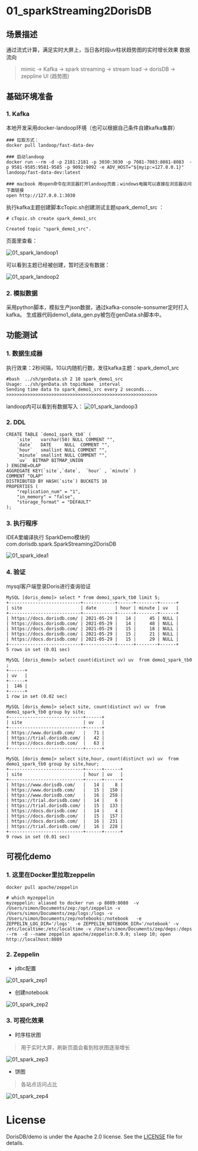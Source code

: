 # 01_sparkStreaming2DorisDB

## 场景描述
通过流式计算，满足实时大屏上，当日各时段uv柱状趋势图的实时增长效果
数据流向

> mimic -> Kafka -> spark streaming -> stream load -> dorisDB -> zeppline UI (趋势图)

## 基础环境准备

### 1. Kafka
本地开发采用docker-landoop环境（也可以根据自己条件自建kafka集群）

```
### 拉取方式：
docker pull landoop/fast-data-dev

### 启动landoop
docker run --rm -d -p 2181:2181 -p 3030:3030 -p 7081-7083:8081-8083  -p 9581-9585:9581-9585 -p 9092:9092 -e ADV_HOST="${myip:=127.0.0.1}"  landoop/fast-data-dev:latest

### macbook 用open命令在浏览器打开landoop页面；windows电脑可以直接在浏览器访问下面链接
open http://127.0.0.1:3030
```

执行kafka主题创建脚本cTopic.sh创建测试主题spark_demo1_src ：
```
# cTopic.sh create spark_demo1_src  
                                                           
Created topic "spark_demo1_src".
```
页面里查看：

![01_spark_landoop1](../imgs/01_spark_landoop1.png)

可以看到主题已经被创建，暂时还没有数据：

![01_spark_landoop2](../imgs/01_spark_landoop2.png)

### 2. 模拟数据
采用python脚本，模拟生产json数据，通过kafka-console-sonsumer定时打入kafka。
生成器代码demo1_data_gen.py被包在genData.sh脚本中。

## 功能测试

### 1. 数据生成器

执行效果：2秒间隔，10以内随机行数，发往kafka主题：spark_demo1_src

```
#bash  ../sh/genData.sh 2 10 spark_demo1_src                                                                      Usage: ../sh/genData.sh topicName  interval
Sending time data to spark_demo1_src every 2 seconds...
>>>>>>>>>>>>>>>>>>>>>>>>>>>>>>>>>>>>>>>>>>>>>>>>>>>>>>>>>
```   

landoop内可以看到有数据写入：
![01_spark_landoop3](../imgs/01_spark_landoop3.png)

### 2. DDL

```
CREATE TABLE `demo1_spark_tb0` (
    `site`   varchar(50) NULL COMMENT "",
    `date`   DATE     NULL  COMMENT "",
    `hour`   smallint NULL COMMENT "",
    `minute` smallint NULL COMMENT "",
    `uv`  BITMAP BITMAP_UNION
) ENGINE=OLAP
AGGREGATE KEY(`site`,`date`,  `hour` , `minute` )
COMMENT "OLAP"
DISTRIBUTED BY HASH(`site`) BUCKETS 10
PROPERTIES (
    "replication_num" = "1",
    "in_memory" = "false",
    "storage_format" = "DEFAULT"
);
```

### 3. 执行程序 

IDEA里编译执行 SparkDemo模块的com.dorisdb.spark.SparkStreaming2DorisDB

![01_spark_idea1](../imgs/01_spark_idea1.png)

### 4. 验证
mysql客户端登录Doris进行查询验证

```
MySQL [doris_demo]> select * from demo1_spark_tb0 limit 5;
+---------------------------+------------+------+--------+------+
| site                      | date       | hour | minute | uv   |
+---------------------------+------------+------+--------+------+
| https://docs.dorisdb.com/ | 2021-05-29 |   14 |     45 | NULL |
| https://docs.dorisdb.com/ | 2021-05-29 |   14 |     48 | NULL |
| https://docs.dorisdb.com/ | 2021-05-29 |   15 |     18 | NULL |
| https://docs.dorisdb.com/ | 2021-05-29 |   15 |     21 | NULL |
| https://docs.dorisdb.com/ | 2021-05-29 |   15 |     29 | NULL |
+---------------------------+------------+------+--------+------+
5 rows in set (0.01 sec)

MySQL [doris_demo]> select count(distinct uv) uv  from demo1_spark_tb0 ;
+------+
| uv   |
+------+
|  146 |
+------+
1 row in set (0.02 sec)

MySQL [doris_demo]> select site, count(distinct uv) uv  from demo1_spark_tb0 group by site;
+----------------------------+------+
| site                       | uv   |
+----------------------------+------+
| https://www.dorisdb.com/   |   71 |
| https://trial.dorisdb.com/ |   42 |
| https://docs.dorisdb.com/  |   63 |
+----------------------------+------+

MySQL [doris_demo]> select site,hour, count(distinct uv) uv  from demo1_spark_tb0 group by site,hour;
+----------------------------+------+------+
| site                       | hour | uv   |
+----------------------------+------+------+
| https://www.dorisdb.com/   |   14 |    8 |
| https://www.dorisdb.com/   |   15 |  150 |
| https://www.dorisdb.com/   |   16 |  258 |
| https://trial.dorisdb.com/ |   14 |    6 |
| https://trial.dorisdb.com/ |   15 |  133 |
| https://docs.dorisdb.com/  |   14 |    4 |
| https://docs.dorisdb.com/  |   15 |  157 |
| https://docs.dorisdb.com/  |   16 |  231 |
| https://trial.dorisdb.com/ |   16 |  228 |
+----------------------------+------+------+
9 rows in set (0.01 sec)
```

## 可视化demo

### 1. 这里在Docker里拉取zeppelin

```
docker pull apache/zeppelin

# which myzeppelin
myzeppelin: aliased to docker run -p 8089:8080  -v /Users/simon/Documents/zep:/opt/zeppelin -v /Users/simon/Documents/zep/logs:/logs -v /Users/simon/Documents/zep/notebooks:/notebook   -e ZEPPELIN_LOG_DIR='/logs'  -e ZEPPELIN_NOTEBOOK_DIR='/notebook' -v /etc/localtime:/etc/localtime -v /Users/simon/Documents/zep/deps:/deps --rm  -d --name zeppelin apache/zeppelin:0.9.0; sleep 10; open http://localhost:8089
```

### 2. Zeppelin
- jdbc配置

![01_spark_zep1](../imgs/01_spark_zep1.png)
  
- 创建notebook

![01_spark_zep2](../imgs/01_spark_zep2.png)
  
### 3. 可视化效果
- 时序柱状图

> 用于实时大屏，刷新页面会看到柱状图逐渐增长

![01_spark_zep3](../imgs/01_spark_zep3.png)

- 饼图

> 各站点访问占比

![01_spark_zep4](../imgs/01_spark_zep4.png)


# License

DorisDB/demo is under the Apache 2.0 license. See the [LICENSE](../LICENSE) file for details.
